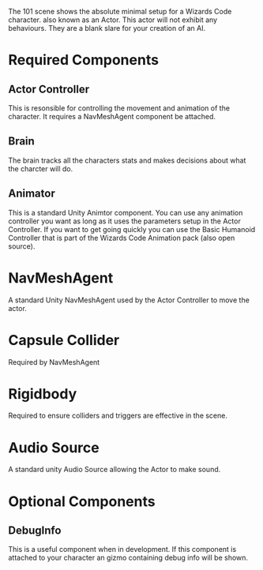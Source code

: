 The 101 scene shows the absolute minimal setup for a Wizards Code character. also known as an Actor.  This actor will not exhibit any behaviours. They are a blank slare for your creation of an AI.


# Required Components

## Actor Controller

This is resonsible for controlling the movement and animation of the character. It requires a NavMeshAgent component be attached.

## Brain

The brain tracks all the characters stats and makes decisions about what the charcter will do.

## Animator

This is a standard Unity Animtor component. You can use any animation controller you want as long as it uses the parameters setup in the Actor Controller. If you want to get going quickly you can use the Basic Humanoid Controller that is part of the Wizards Code Animation pack (also open source).

# NavMeshAgent

A standard Unity NavMeshAgent used by the Actor Controller to move the actor.

# Capsule Collider

Required by NavMeshAgent

# Rigidbody

Required to ensure colliders and triggers are effective in the scene.

# Audio Source

A standard unity Audio Source allowing the Actor to make sound.

# Optional Components

## DebugInfo

This is a useful component when in development. If this component is attached to your character an gizmo containing debug info will be shown.

